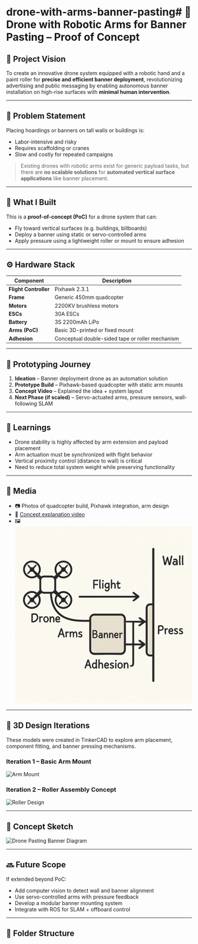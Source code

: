 # drone-with-arms-banner-pasting# 🚁 Drone with Robotic Arms for Banner Pasting – Proof of Concept

## 🎯 Project Vision

To create an innovative drone system equipped with a robotic hand and a paint roller for **precise and efficient banner deployment**, revolutionizing advertising and public messaging by enabling autonomous banner installation on high-rise surfaces with **minimal human intervention**.

---

## 🧩 Problem Statement

Placing hoardings or banners on tall walls or buildings is:
- Labor-intensive and risky
- Requires scaffolding or cranes
- Slow and costly for repeated campaigns

> Existing drones with robotic arms exist for generic payload tasks, but there are **no scalable solutions** for **automated vertical surface applications** like banner placement.

---

## 🚀 What I Built

This is a **proof-of-concept (PoC)** for a drone system that can:
- Fly toward vertical surfaces (e.g. buildings, billboards)
- Deploy a banner using static or servo-controlled arms
- Apply pressure using a lightweight roller or mount to ensure adhesion

---

## ⚙️ Hardware Stack

| Component | Description |
|----------|-------------|
| **Flight Controller** | Pixhawk 2.3.1 |
| **Frame** | Generic 450mm quadcopter |
| **Motors** | 2200KV brushless motors |
| **ESCs** | 30A ESCs |
| **Battery** | 3S 2200mAh LiPo |
| **Arms (PoC)** | Basic 3D-printed or fixed mount |
| **Adhesion** | Conceptual double-sided tape or roller mechanism |

---

## 🧪 Prototyping Journey

1. **Ideation** – Banner deployment drone as an automation solution  
2. **Prototype Build** – Pixhawk-based quadcopter with static arm mounts  
3. **Concept Video** – Explained the idea + system layout  
4. **Next Phase (if scaled)** – Servo-actuated arms, pressure sensors, wall-following SLAM

---

## 🧠 Learnings

- Drone stability is highly affected by arm extension and payload placement
- Arm actuation must be synchronized with flight behavior
- Vertical proximity control (distance to wall) is critical
- Need to reduce total system weight while preserving functionality

---

## 📸 Media

- 📷 Photos of quadcopter build, Pixhawk integration, arm design
- 🎥 [Concept explanation video](https://drive.google.com/file/d/1pDI1t1Oe-g_tr-Z-ph_X35ysEsER921c/view?usp=sharing)
- 🖼️ ![Concept](/assets/diagram.png)

---

## 🧱 3D Design Iterations

These models were created in TinkerCAD to explore arm placement, component fitting, and banner pressing mechanisms.

### Iteration 1 – Basic Arm Mount
![Arm Mount](designs/iteration1_mount.png)

### Iteration 2 – Roller Assembly Concept
![Roller Design](designs/iteration2_roller.png)

---

## 📐 Concept Sketch

![Drone Pasting Banner Diagram](path/to/diagram.png)

---

## 🔜 Future Scope

If extended beyond PoC:
- Add computer vision to detect wall and banner alignment
- Use servo-controlled arms with pressure feedback
- Develop a modular banner mounting system
- Integrate with ROS for SLAM + offboard control

---

## 📂 Folder Structure

